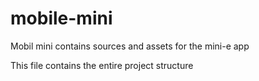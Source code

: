 # mobile-mini
Mobil mini contains sources and assets for the mini-e app 

This file contains the entire project structure
